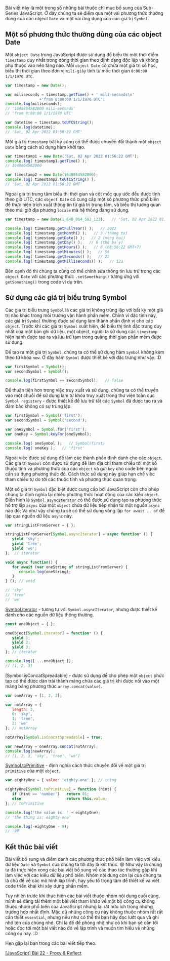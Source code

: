 Bài viết này là một trong số những bài thuộc chỉ mục bổ sung của Sub-Series JavaScript. Ở đây chúng ta sẽ điểm qua một vài phương thức thường dùng của các object `Date` và một vài ứng dụng của các giá trị `Symbol`.

## Một số phương thức thường dùng của các object Date

Một `object Date` trong JavaScript được sử dụng để biểu thị một thời điểm `timestamp` duy nhất trong dòng thời gian theo định dạng độc lập và không phụ thuộc vào nền tảng nào. Mỗi `object Date` có chứa một giá trị số học, biểu thị thời gian theo đơn vị `mili-giây` tính từ mốc thời gian `0:00:00 1/1/1970 UTC`.

```timestamp.js
var timestamp = new Date();

var miliseconds = timestamp.getTime() + ' mili-seconds\n'
               +'from 0:00:00 1/1/1970 UTC';
console.log(miliseconds);
// '1648864582000 mili-seconds'
// 'from 0:00:00 1/1/1970 UTC'

var datetime = timestamp.toUTCString();
console.log(datetime);
// 'Sat, 02 Apr 2022 01:56:22 GMT'
```

Một giá trị `timestamp` bât kỳ cũng có thể được chuyển đổi thành một `object Date` bằng cách sử dụng hàm khởi tạo.

```timestamp.js
var timestamp1 = new Date('Sat, 02 Apr 2022 01:56:22 GMT');
console.log( timestamp1.getTime() );
// 1648864582000

var timestamp2 = new Date(1648864582000);
console.log( timestamp2.toUTCString() );
// 'Sat, 02 Apr 2022 01:56:22 GMT'
```

Ngoài giá trị trung tâm biểu thị thời gian và cột mốc quy ước đều được tính theo giờ UTC, các `object Date` có cung cấp một số phương thức phổ biến để thực hiện trích xuất thông tin từ giá trị trung tâm, và biểu thị tương quan theo múi giờ địa phương `locale` mà hệ thống đang sử dụng.

```timestamp.js
var timestamp = new Date(1_648_864_582_123);   // 'Sat, 02 Apr 2022 01:56:22 GMT'

console.log( timestamp.getFullYear() );   // 2022
console.log( timestamp.getMonth() );   // 3 (tháng tư)
console.log( timestamp.getDate() );   // 2 (mùng hai)
console.log( timestamp.getDay() );   // 6 (thứ bảy)
console.log( timestamp.getHours() );   // 8 (08:56:22 GMT+7)
console.log( timestamp.getMinutes() );   // 56
console.log( timestamp.getSeconds() );   // 22
console.log( timestamp.getMilliseconds() );   // 123
```

Bên cạnh đó thì chúng ta cũng có thể chỉnh sửa thông tin lưu trữ trong các `object Date` với các phương thức `.setSomething()` tương ứng với `getSomething()` trong code ví dụ trên.

## Sử dụng các giá trị biểu trưng Symbol

Các giá trị biểu trưng `Symbol` là các giá trị không trùng lặp với bất kỳ một giá trị nào khác trong môi trường vận hành phần mềm. Chính vì đặc tính này, các giá trị `Symbol` thường được sử dụng làm thành phần định vị cho các `object`. Trước khi các giá trị `Symbol` xuất hiện, để biểu thị tính đặc trưng duy nhất của một bản ghi dữ liệu, một object, người ta sử dụng các `timestamp` hiện hành được tạo ra và lưu trữ tạm trong quãng thời gian phần mềm được sử dụng.

Để tạo ra một giá trị `Symbol`, chúng ta có thể sử dụng hàm `Symbol` không kèm theo từ khóa `new`. Ở đây hàm `Symbol` được thiết kế với đặc trưng như vậy. :D

```unique.js
var firstSymbol = Symbol();
var secondSymbol = Symbol();

console.log(firstSymbol == secondSymbol);   // false
```

Để thuận tiện hơn trong việc truy xuất và sử dụng, chúng ta có thể truyền vào một chuỗi để sử dụng làm từ khóa truy xuất trong thư viện toàn cục `Symbol registery` - được thiết kế để lưu trữ tất các `Symbol` đã được tạo ra và đảm bảo không có sự trùng lặp.

```unique.js
var firstSymbol = Symbol('first');
var secondSymbol = Symbol('second');

var oneSymbol = Symbol.for('first');
var oneKey = Symbol.keyFor(oneSymbol);

console.log( oneSymbol );   // Symbol(first)
console.log( oneKey );   // 'first'
```

Ngoài việc được sử dụng để làm các thành phần định danh cho các `object`. Các giá trị `Symbol` còn được sử dụng để làm địa chỉ tham chiếu tới một số thuộc tính và phương thức của các `object` và gửi `key` cho code bên ngoài cần sử dụng phương thức đó. Cách thức sử dụng này giúp hạn chế việc tham chiếu tự do tới các thuộc tính và phương thức quan trọng.

Một số giá trị `Symbol` đặc biệt được cung cấp bởi JavaScript còn cho phép chúng ta định nghĩa lại nhiều phương thức hoạt động của các kiểu `object`. Điển hình là [`Symbol.asyncIterator`](https://developer.mozilla.org/en-US/docs/Web/JavaScript/Reference/Global_Objects/Symbol/asyncIterator) có thể được sử dụng tạo ra phương thức hỗ trợ lặp `async` của một `object` chứa dữ liệu tiếp nhận từ một nguồn `async` nào đó; Và như vậy chúng ta sẽ có thể sử dụng vòng lặp `for await .. of` để lặp qua nguồn dữ liệu `async` này.

```forasync.js
var stringListFromServer = { };

stringListFromServer[Symbol.asyncIterator] = async function* () {
   yield 'sky';
   yield 'tree';
   yield 'we';
};  // iterator

void async function() {
   for await (var oneString of stringListFromServer) {
      console.log(oneString);
   }
} (); // void

// 'sky'
// 'tree'
// 'we'
```

[Symbol.iterator](https://developer.mozilla.org/en-US/docs/Web/JavaScript/Reference/Global_Objects/Symbol/iterator) - tương tự với `Symbol.asyncIterator`, nhưng được thiết kế dành cho các nguồn dữ liệu thông thường.

```iterator.js
const oneObject = { };

oneObject[Symbol.iterator] = function* () {
   yield 1;
   yield 2;
   yield 3;
}; // iterator

console.log([ ...oneObject ]);
// [1, 2, 3]
```

[Symbol.isConcatSpreadable] - được sử dụng để cho phép một `object` phức tạp có thể được dàn trải thành mảng chứa các giá trị khi được nối vào một mảng bằng phương thức `array.concat(value)`.

```notarray.js
var oneArray = [1, 2, 3];

var notArray = {
   length: 3,
   0: 'sky',
   1: 'tree',
   2: 'we'
}; // notArray

notArray[Symbol.isConcatSpreadable] = true;

var newArray = oneArray.concat(notArray);
console.log(newArray);
// [1, 2, 3, 'sky', 'tree', 'we']
```

[Symbol.toPrimitive](https://developer.mozilla.org/en-US/docs/Web/JavaScript/Reference/Global_Objects/Symbol/toPrimitive) - định nghĩa cách thức chuyển đổi về một giá trị `primitive` của một `object.`

```unboxing.js
var eightyOne = { value: 'eighty-one' }; // thing

eightyOne[Symbol.toPrimitive] = function (hint) {
   if (hint == 'number')   return 81;
   else                    return this.value;
}; // toPrimitive

console.log('the value is: ' + eightyOne);
// 'the thing is: eighty-one'

console.log(-eightyOne - 9);
// -90
```

## Kết thúc bài viết

Bài viết bổ sung và điểm danh các phương thức phổ biến làm việc với kiểu dữ liệu `Date` và `Symbol` của chúng ta tới đây là kết thúc. 😄 Như vậy là chúng ta đã thực hiện xong các bài viết bổ sung về các thao tác thường gặp khi làm việc với các kiểu dữ liệu phổ biến. Nhóm nội dung còn lại của chúng ta là chủ đề về các mô hình lập trình, hay yếu tố trọng tâm để thiết kế và viết code triển khai khi xây dựng phần mềm. 

Tuy nhiên trước khi thực hiện các bài viết thuộc nhóm nội dung cuối cùng, mình sẽ đăng tải thêm một bài viết tham khảo về một bộ công cụ không thuộc nhóm phổ biến của JavaScript nhưng lại rất hữu ích trong những trường hợp nhất định. Mặc dù những công cụ này không thuộc nhóm rất rất cần thiết `essential`, nhưng nếu như có thể thì bạn hãy đọc lướt qua và ghi nhớ tên của chúng nhé. Chỉ là để đề phòng nhỡ như có khi bạn sẽ cần tới hoặc đọc tới một bài viết nào đó về lập trình và muốn tìm hiểu về những công cụ này. :D

Hẹn gặp lại bạn trong các bài viết tiếp theo.

[[JavaScript] Bài 22 - Proxy & Reflect](/article/view/0075/javascript-bài-22---reflect-&-proxy)